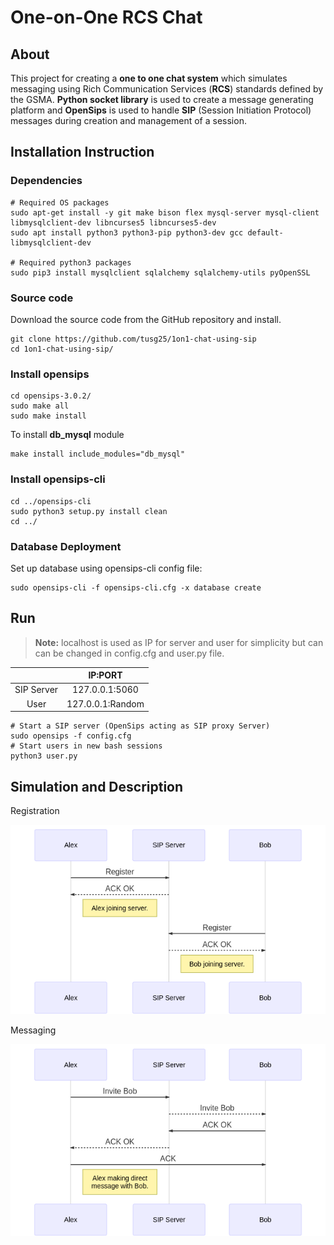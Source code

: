 # One-on-One RCS Chat
## About
This project for creating a **one to one chat system** which simulates messaging using Rich Communication Services (**RCS**) standards defined by the GSMA. **Python socket library** is used to create a message generating platform and **OpenSips** is used to handle **SIP** (Session Initiation Protocol) messages during creation and management of a session.

## Installation Instruction
### Dependencies
```
# Required OS packages
sudo apt-get install -y git make bison flex mysql-server mysql-client libmysqlclient-dev libncurses5 libncurses5-dev
sudo apt install python3 python3-pip python3-dev gcc default-libmysqlclient-dev

# Required python3 packages
sudo pip3 install mysqlclient sqlalchemy sqlalchemy-utils pyOpenSSL
```
### Source code

Download the source code from the GitHub repository and install.
```
git clone https://github.com/tusg25/1on1-chat-using-sip
cd 1on1-chat-using-sip/
```
### Install opensips
```
cd opensips-3.0.2/
sudo make all
sudo make install
```
To install **db_mysql** module 
```
make install include_modules="db_mysql"
```
### Install opensips-cli
```
cd ../opensips-cli
sudo python3 setup.py install clean
cd ../
```
### Database Deployment
Set up database using opensips-cli config file:
```
sudo opensips-cli -f opensips-cli.cfg -x database create
```

## Run
> **Note:**  localhost is used as IP for server and user for simplicity but can can be changed in config.cfg and user.py file.

|  | IP:PORT |
| :--: | :------: | 
| SIP Server | 127.0.0.1:5060 |
| User | 127.0.0.1:Random |


```
# Start a SIP server (OpenSips acting as SIP proxy Server)
sudo opensips -f config.cfg
# Start users in new bash sessions
python3 user.py
```

## Simulation and Description
Registration

![](img/reg.png)

Messaging

![](img/inv.png)
